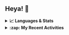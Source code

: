 ## Heya! 👋

<details>
  <summary><strong>📈 Languages & Stats</strong></summary>
  <img src="https://github-readme-stats.vercel.app/api?username=bunningss&show_icons=true&theme=dark&hide_border=true"
       alt="Tayef's GitHub stats" />
  <img src="https://github-readme-stats.vercel.app/api/top-langs/?username=bunningss&show_icons=true&theme=dark&hide_border=true&layout=compact&langs_count=5"
       alt="Tayef's Top GitHub Languages" />
</details>

<details>
<summary><strong> :zap: My Recent Activities </strong></summary>

<!-- ACTIVITY-LIST:START -->
- [bunningss pushed to master in bunningss/upp](https://github.com/bunningss/upp/compare/aa354dbd8f...0a789f3973)
- [bunningss pushed to master in bunningss/upp](https://github.com/bunningss/upp/compare/724bf3807b...aa354dbd8f)
- [bunningss created a branch master in bunningss/upp](https://github.com/bunningss/upp/compare/master)
- [bunningss created a repository bunningss/upp](https://github.com/bunningss/upp//)
- [bunningss made bunningss/multidrive public](https://github.com/bunningss/multidrive)
<!-- ACTIVITY-LIST:END -->

</details>
